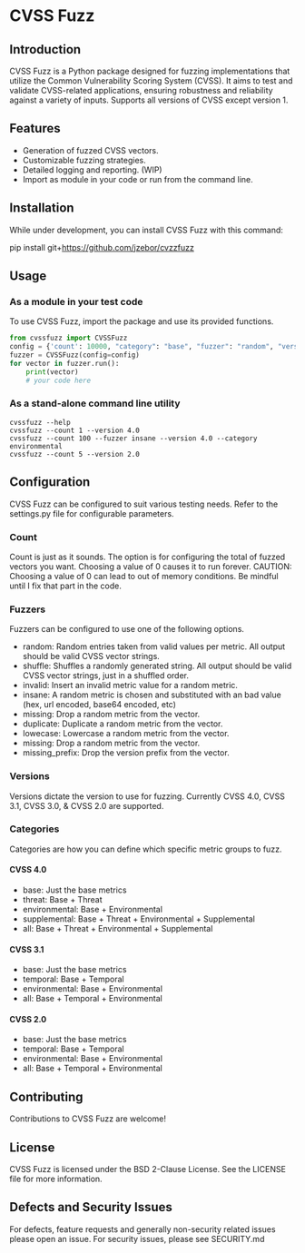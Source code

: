 # CVSS Fuzz

## Introduction
CVSS Fuzz is a Python package designed for fuzzing implementations that utilize the Common Vulnerability Scoring System (CVSS). It aims to test and validate CVSS-related applications, ensuring robustness and reliability against a variety of inputs. Supports all versions of CVSS except version 1.

## Features
- Generation of fuzzed CVSS vectors.
- Customizable fuzzing strategies.
- Detailed logging and reporting. (WIP)
- Import as module in your code or run from the command line.

## Installation
While under development, you can install CVSS Fuzz with this command:

pip install git+https://github.com/jzebor/cvzzfuzz


## Usage
### As a module in your test code
To use CVSS Fuzz, import the package and use its provided functions.
```python
from cvssfuzz import CVSSFuzz
config = {'count': 10000, "category": "base", "fuzzer": "random", "version": "4.0"}
fuzzer = CVSSFuzz(config=config)
for vector in fuzzer.run():
    print(vector) 
    # your code here
```

### As a stand-alone command line utility
```
cvssfuzz --help
cvssfuzz --count 1 --version 4.0
cvssfuzz --count 100 --fuzzer insane --version 4.0 --category environmental
cvssfuzz --count 5 --version 2.0

```

## Configuration
CVSS Fuzz can be configured to suit various testing needs. Refer to the settings.py file for configurable parameters.

### Count
Count is just as it sounds. The option is for configuring the total of fuzzed vectors you want. Choosing a value of 0 causes it to run forever. CAUTION: Choosing a value of 0 can lead to out of memory conditions. Be mindful until I fix that part in the code.

### Fuzzers
Fuzzers can be configured to use one of the following options.

- random: Random entries taken from valid values per metric. All output should be valid CVSS vector strings.
- shuffle: Shuffles a randomly generated string.  All output should be valid CVSS vector strings, just in a shuffled order.
- invalid: Insert an invalid metric value for a random metric.
- insane: A random metric is chosen and substituted with an bad value (hex, url encoded, base64 encoded, etc)
- missing: Drop a random metric from the vector.
- duplicate: Duplicate a random metric from the vector.
- lowecase: Lowercase a random metric from the vector.
- missing: Drop a random metric from the vector.
- missing_prefix: Drop the version prefix from the vector.

### Versions
Versions dictate the version to use for fuzzing. Currently CVSS 4.0, CVSS 3.1, CVSS 3.0, & CVSS 2.0 are supported.

### Categories
Categories are how you can define which specific metric groups to fuzz.

#### CVSS 4.0
- base: Just the base metrics
- threat: Base + Threat
- environmental: Base + Environmental
- supplemental: Base + Threat + Environmental + Supplemental
- all: Base + Threat + Environmental + Supplemental

#### CVSS 3.1
- base: Just the base metrics
- temporal: Base + Temporal
- environmental: Base + Environmental
- all: Base + Temporal + Environmental

#### CVSS 2.0
- base: Just the base metrics
- temporal: Base + Temporal
- environmental: Base + Environmental
- all: Base + Temporal + Environmental

## Contributing
Contributions to CVSS Fuzz are welcome!

## License
CVSS Fuzz is licensed under the BSD 2-Clause License. See the LICENSE file for more information.

## Defects and Security Issues
For defects, feature requests and generally non-security related issues please open an issue.
For security issues, please see SECURITY.md 
